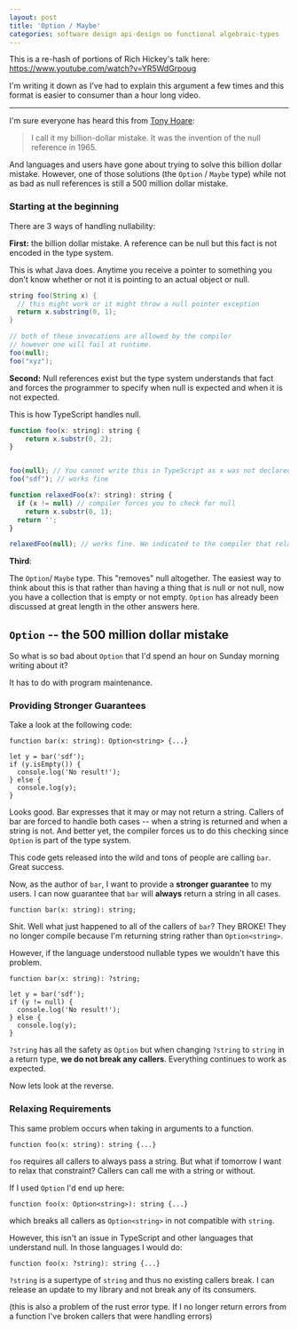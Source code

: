 ```yaml
---
layout: post
title: 'Option / Maybe'
categories: software design api-design oo functional algebraic-types
---
```


This is a re-hash of portions of Rich Hickey's talk here: https://www.youtube.com/watch?v=YR5WdGrpoug

I'm writing it down as I've had to explain this argument a few times and this format is easier to consumer than a hour long video.


---
I'm sure everyone has heard this from [Tony Hoare](https://en.wikipedia.org/wiki/Tony_Hoare):

> I call it my billion-dollar mistake. It was the invention of the null reference in 1965.

And languages and users have gone about trying to solve this billion dollar mistake. However, one of those solutions (the `Option` / `Maybe` type) while not as bad as null references is still a 500 million dollar mistake.

### Starting at the beginning

There are 3 ways of handling nullability:

**First:** the billion dollar mistake. A reference can be null but this fact is not encoded in the type system.

This is what Java does. Anytime you receive a pointer to something you don't know whether or not it is pointing to an actual object or null.

```java
string foo(String x) {
  // this might work or it might throw a null pointer exception
  return x.substring(0, 1);
}

// both of these invocations are allowed by the compiler
// however one will fail at runtime.
foo(null);
foo("xyz");
```

**Second:** Null references exist but the type system understands that fact and forces the programmer to specify when null is expected and when it is not expected.

This is how TypeScript handles null.

```javascript
function foo(x: string): string {
    return x.substr(0, 2);
}


foo(null); // You cannot write this in TypeScript as x was not declared as being nullable.
foo("sdf"); // works fine

function relaxedFoo(x?: string): string {
  if (x != null) // compiler forces you to check for null
    return x.substr(0, 1);
  return '';
}

relaxedFoo(null); // works fine. We indicated to the compiler that relaxedFoo can handle null references
```

**Third**:

The `Option`/ `Maybe` type. This "removes" null altogether. The easiest way to think about this is that rather than having a thing that is null or not null, now you have a collection that is empty or not empty. `Option` has already been discussed at great length in the other answers here.

## `Option` -- the 500 million dollar mistake

So what is so bad about `Option` that I'd spend an hour on Sunday morning writing about it?

It has to do with program maintenance.

### Providing Stronger Guarantees

Take a look at the following code:

```
function bar(x: string): Option<string> {...}

let y = bar('sdf');
if (y.isEmpty()) {
  console.log('No result!');
} else {
  console.log(y);
}
```

Looks good. Bar expresses that it may or may not return a string. Callers of bar are forced to handle both cases -- when a string is returned and when a string is not. And better yet, the compiler forces us to do this checking since `Option` is part of the type system.

This code gets released into the wild and tons of people are calling `bar`. Great success.

Now, as the author of `bar`, I want to provide a **stronger guarantee** to my users. I can now guarantee that `bar` will **always** return a string in all cases.

```
function bar(x: string): string;
```

Shit. Well what just happened to all of the callers of `bar`? They BROKE! They no longer compile because I'm returning string rather than `Option<string>`.

However, if the language understood nullable types we wouldn't have this problem.

```
function bar(x: string): ?string;

let y = bar('sdf');
if (y != null) {
  console.log('No result!');
} else {
  console.log(y);
}
```

`?string` has all the safety as `Option` but when changing `?string` to `string` in a return type, **we do not break any callers**. Everything continues to work as expected.

Now lets look at the reverse.

### Relaxing Requirements

This same problem occurs when taking in arguments to a function.

```
function foo(x: string): string {...}
```

`foo` requires all callers to always pass a string. But what if tomorrow I want to relax that constraint? Callers can call me with a string or without.

If I used `Option` I'd end up here:

```
function foo(x: Option<string>): string {...}
```

which breaks all callers as `Option<string>` in not compatible with `string`.

However, this isn't an issue in TypeScript and other languages that understand null. In those languages I would do:

```
function foo(x: ?string): string {...}
```

`?string` is a supertype of `string` and thus no existing callers break. I can release an update to my library and not break any of its consumers.



(this is also a problem of the rust error type. If I no longer return errors from a function I've broken callers that were handling errors)